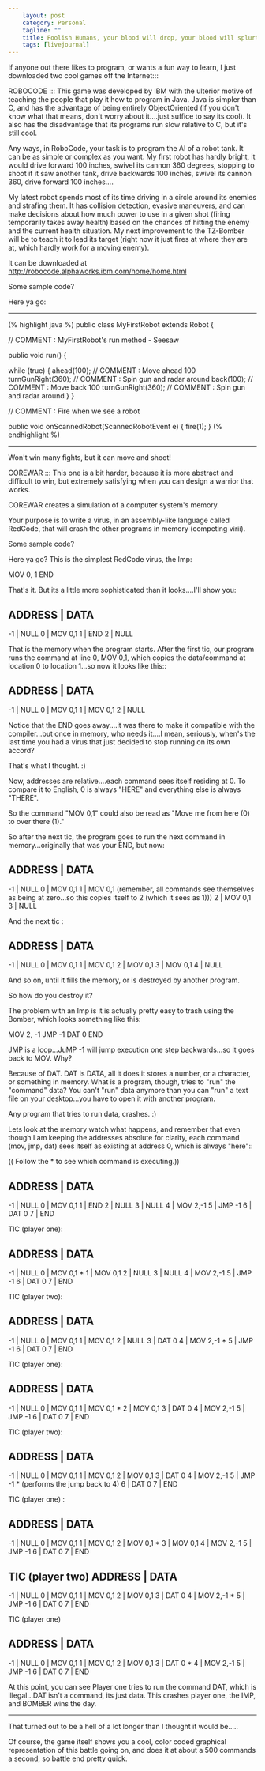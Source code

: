```yaml
---                                                 
    layout: post                                    
    category: Personal                              
    tagline: ""
    title: Foolish Humans, your blood will drop, your blood will splurt, and you will be six feet under dirt
    tags: [livejournal]   
---
```



If anyone out there likes to program, or wants a fun way to learn, I just downloaded two cool games off the Internet:::

ROBOCODE ::: This game was developed by IBM with the ulterior motive of teaching the people that play it how to program in Java. Java is simpler than C, and has the advantage of being entirely ObjectOriented (if you don't know what that means, don't worry about it....just suffice to say its cool). It also has the disadvantage that its programs run slow relative to C, but it's still cool.

Any ways, in RoboCode, your task is to program the AI of a robot tank. It can be as simple or complex as you want. My first robot has hardly bright, it would drive forward 100 inches, swivel its cannon 360 degrees, stopping to shoot if it saw another tank, drive backwards 100 inches, swivel its cannon 360, drive forward 100 inches....

My latest robot spends most of its time driving in a circle around its enemies and strafing them. It has collision detection, evasive maneuvers, and can make decisions about how much power to use in a given shot (firing temporarily takes away health) based on the chances of hitting the enemy and the current health situation. My next improvement to the TZ-Bomber will be to teach it to lead its target (right now it just fires at where they are at, which hardly work for a moving enemy).

It can be downloaded at http://robocode.alphaworks.ibm.com/home/home.html

Some sample code?

Here ya go:

-----

(% highlight java %)
public class MyFirstRobot extends Robot
{

// COMMENT : MyFirstRobot's run method - Seesaw

public void run() {

while (true) {
ahead(100); // COMMENT : Move ahead 100
turnGunRight(360); // COMMENT : Spin gun and radar around
back(100); // COMMENT : Move back 100
turnGunRight(360); // COMMENT : Spin gun and radar around
}
}


// COMMENT : Fire when we see a robot

public void onScannedRobot(ScannedRobotEvent e) {
fire(1);
}
(% endhighlight %)

-------

Won't win many fights, but it can move and shoot!


COREWAR ::: This one is a bit harder, because it is more abstract and difficult to win, but extremely satisfying when you can design a warrior that works.

COREWAR creates a simulation of a computer system's memory.

Your purpose is to write a virus, in an assembly-like language called RedCode, that will crash the other programs in memory (competing virii).

Some sample code?

Here ya go? This is the simplest RedCode virus, the Imp:


MOV 0, 1
END


That's it. But its a little more sophisticated than it looks....I'll show you:

ADDRESS | DATA
--------------------------
-1 | NULL
0 | MOV 0,1
1 | END
2 | NULL


That is the memory when the program starts. After the first tic, our program runs the command at line 0, MOV 0,1, which copies the data/command at location 0 to location 1...so now it looks like this::

ADDRESS | DATA
--------------------------
-1 | NULL
0 | MOV 0,1
1 | MOV 0,1
2 | NULL

Notice that the END goes away....it was there to make it compatible with the compiler...but once in memory, who needs it....I mean, seriously, when's the last time you had a virus that just decided to stop running on its own accord?

That's what I thought. :)

Now, addresses are relative....each command sees itself residing at 0. To compare it to English, 0 is always "HERE" and everything else is always "THERE".

So the command "MOV 0,1" could also be read as "Move me from here (0) to over there (1)."

So after the next tic, the program goes to run the next command in memory...originally that was your END, but now:

ADDRESS | DATA
--------------------------
-1 | NULL
0 | MOV 0,1
1 | MOV 0,1 (remember, all commands see themselves as being at zero...so this copies itself to 2 (which it sees as 1)))
2 | MOV 0,1
3 | NULL

And the next tic :

ADDRESS | DATA
--------------------------
-1 | NULL
0 | MOV 0,1
1 | MOV 0,1
2 | MOV 0,1
3 | MOV 0,1
4 | NULL


And so on, until it fills the memory, or is destroyed by another program.


So how do you destroy it?

The problem with an Imp is it is actually pretty easy to trash using the Bomber, which looks something like this:


MOV 2, -1
JMP -1
DAT 0
END


JMP is a loop...JuMP -1 will jump execution one step backwards...so it goes back to MOV.
Why?

Because of DAT. DAT is DATA, all it does it stores a number, or a character, or something in memory. What is a program, though, tries to "run" the "command" data? You can't "run" data anymore than you can "run" a text file on your desktop...you have to open it with another program.

Any program that tries to run data, crashes. :)

Lets look at the memory watch what happens, and remember that even though I am keeping the addresses absolute for clarity, each command (mov, jmp, dat) sees itself as existing at address 0, which is always "here"::

(( Follow the * to see which command is executing.))

ADDRESS | DATA
--------------------------
-1 | NULL
0 | MOV 0,1
1 | END
2 | NULL
3 | NULL
4 | MOV 2,-1
5 | JMP -1
6 | DAT 0
7 | END

TIC (player one):

ADDRESS | DATA
--------------------------
-1 | NULL
0 | MOV 0,1 *
1 | MOV 0,1
2 | NULL
3 | NULL
4 | MOV 2,-1
5 | JMP -1
6 | DAT 0
7 | END

TIC (player two):

ADDRESS | DATA
--------------------------
-1 | NULL
0 | MOV 0,1
1 | MOV 0,1
2 | NULL
3 | DAT 0
4 | MOV 2,-1 *
5 | JMP -1
6 | DAT 0
7 | END

TIC (player one):

ADDRESS | DATA
--------------------------
-1 | NULL
0 | MOV 0,1
1 | MOV 0,1 *
2 | MOV 0,1
3 | DAT 0
4 | MOV 2,-1
5 | JMP -1
6 | DAT 0
7 | END


TIC (player two):

ADDRESS | DATA
--------------------------
-1 | NULL
0 | MOV 0,1
1 | MOV 0,1
2 | MOV 0,1
3 | DAT 0
4 | MOV 2,-1
5 | JMP -1 * (performs the jump back to 4)
6 | DAT 0
7 | END


TIC (player one) :

ADDRESS | DATA
--------------------------
-1 | NULL
0 | MOV 0,1
1 | MOV 0,1
2 | MOV 0,1 *
3 | MOV 0,1
4 | MOV 2,-1
5 | JMP -1
6 | DAT 0
7 | END

TIC (player two)
ADDRESS | DATA
--------------------------
-1 | NULL
0 | MOV 0,1
1 | MOV 0,1
2 | MOV 0,1
3 | DAT 0
4 | MOV 2,-1 *
5 | JMP -1
6 | DAT 0
7 | END

TIC (player one)

ADDRESS | DATA
--------------------------
-1 | NULL
0 | MOV 0,1
1 | MOV 0,1
2 | MOV 0,1
3 | DAT 0 *
4 | MOV 2,-1
5 | JMP -1
6 | DAT 0
7 | END


At this point, you can see Player one tries to run the command DAT, which is illegal...DAT isn't a command, its just data. This crashes player one, the IMP, and BOMBER wins the day.


-------------

That turned out to be a hell of a lot longer than I thought it would be.....

Of course, the game itself shows you a cool, color coded graphical representation of this battle going on, and does it at about a 500 commands a second, so battle end pretty quick.
 
